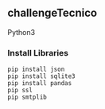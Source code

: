 ## challengeTecnico
Python3

### Install Libraries
```
pip install json
pip install sqlite3
pip install pandas 
pip ssl
pip smtplib
```
